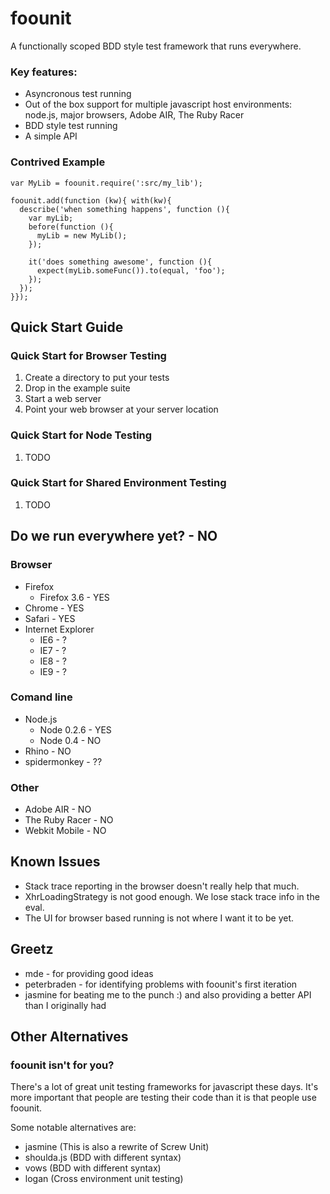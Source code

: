 # foounit

A functionally scoped BDD style test framework that runs everywhere.

### Key features:

* Asyncronous test running
* Out of the box support for multiple javascript host environments: node.js, major browsers, Adobe AIR, The Ruby Racer
* BDD style test running
* A simple API

### Contrived Example
    var MyLib = foounit.require(':src/my_lib');

    foounit.add(function (kw){ with(kw){
      describe('when something happens', function (){
        var myLib;
        before(function (){
          myLib = new MyLib();
        });

        it('does something awesome', function (){
          expect(myLib.someFunc()).to(equal, 'foo');
        });
      });
    }});

## Quick Start Guide

### Quick Start for Browser Testing
1. Create a directory to put your tests
2. Drop in the example suite
3. Start a web server
4. Point your web browser at your server location

### Quick Start for Node Testing
1. TODO

### Quick Start for Shared Environment Testing
1. TODO

## Do we run everywhere yet? - NO

### Browser
* Firefox
  * Firefox 3.6 - YES
* Chrome - YES
* Safari - YES
* Internet Explorer
  * IE6 - ?
  * IE7 - ?
  * IE8 - ?
  * IE9 - ?

### Comand line
* Node.js
  * Node 0.2.6 - YES
  * Node 0.4   - NO
* Rhino - NO
* spidermonkey - ??

### Other
* Adobe AIR - NO
* The Ruby Racer - NO
* Webkit Mobile - NO

## Known Issues
* Stack trace reporting in the browser doesn't really help that much.
* XhrLoadingStrategy is not good enough.  We lose stack trace info in the eval.
* The UI for browser based running is not where I want it to be yet.

## Greetz
* mde - for providing good ideas
* peterbraden - for identifying problems with foounit's first iteration
* jasmine for beating me to the punch :) and also providing a better API than I originally had

## Other Alternatives

### foounit isn't for you?
There's a lot of great unit testing frameworks for javascript these days.  It's more important that people are testing their code than it is that people use foounit.

Some notable alternatives are:

* jasmine    (This is also a rewrite of Screw Unit)
* shoulda.js (BDD with different syntax)
* vows       (BDD with different syntax)
* logan      (Cross environment unit testing)
